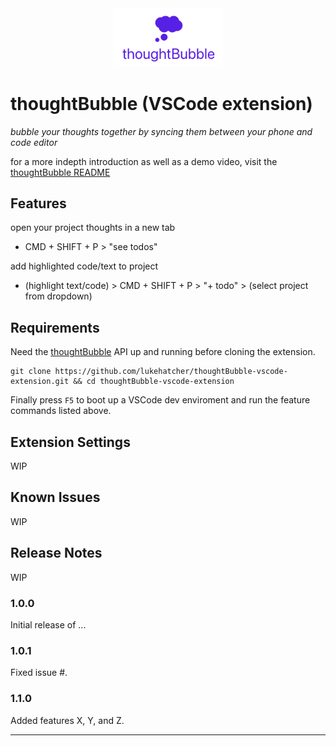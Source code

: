 <div align="center"><img src="./logoLight.png" width="35%" height="35%"></img></div>

# thoughtBubble (VSCode extension)

*bubble your thoughts together by syncing them between your phone and code editor*

for a more indepth introduction as well as a demo video, visit the [thoughtBubble README](https://github.com/lukehatcher/thoughtBubble/blob/master/README.md)

## Features

open your project thoughts in a new tab
* CMD + SHIFT + P > "see todos"

add highlighted code/text to project
* (highlight text/code) > CMD + SHIFT + P > "+ todo" > (select project from dropdown)

## Requirements

Need the [thoughtBubble](https://github.com/lukehatcher/thoughtBubble) API up and running before cloning the extension.

```
git clone https://github.com/lukehatcher/thoughtBubble-vscode-extension.git && cd thoughtBubble-vscode-extension
```
Finally press `F5` to boot up a VSCode dev enviroment and run the feature commands listed above.

## Extension Settings

WIP

## Known Issues

WIP

## Release Notes

WIP

### 1.0.0

Initial release of ...

### 1.0.1

Fixed issue #.

### 1.1.0

Added features X, Y, and Z.

-----------------------------------------------------------------------------------------------------------